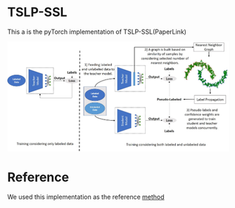 # TSLP-SSL

This a is the pyTorch implementation of TSLP-SSL(PaperLink)

![alt text](https://github.com/sakh251/TSLP-SSL/blob/main/imges/diagram.JPG)

# Reference
We used this implementation as the reference [method](https://github.com/ahmetius/LP-DeepSSL)
